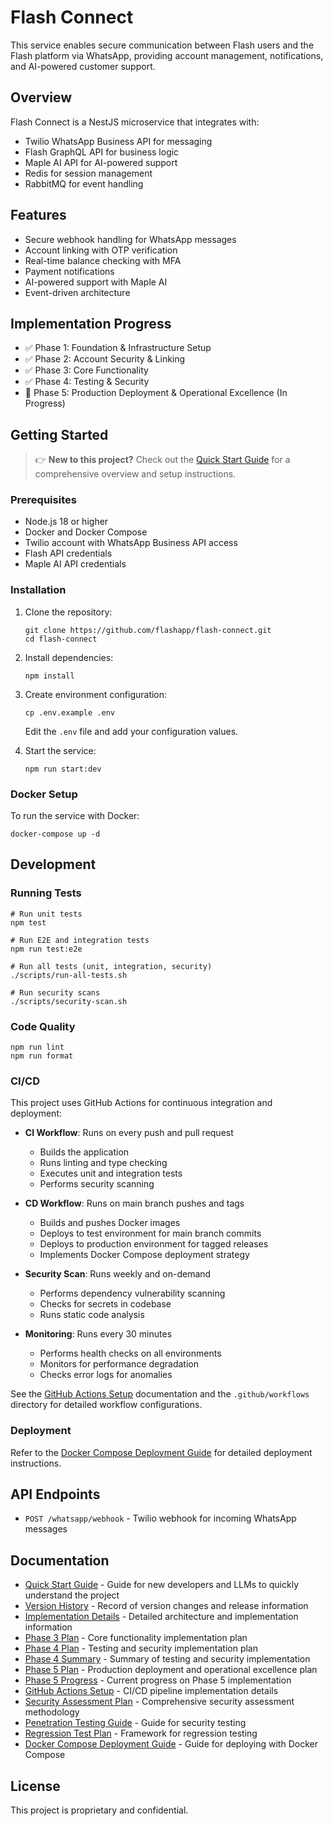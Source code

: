 # Flash Connect

This service enables secure communication between Flash users and the Flash platform via WhatsApp, providing account management, notifications, and AI-powered customer support.

## Overview

Flash Connect is a NestJS microservice that integrates with:

- Twilio WhatsApp Business API for messaging
- Flash GraphQL API for business logic
- Maple AI API for AI-powered support
- Redis for session management
- RabbitMQ for event handling

## Features

- Secure webhook handling for WhatsApp messages
- Account linking with OTP verification
- Real-time balance checking with MFA
- Payment notifications
- AI-powered support with Maple AI
- Event-driven architecture

## Implementation Progress

- ✅ Phase 1: Foundation & Infrastructure Setup
- ✅ Phase 2: Account Security & Linking
- ✅ Phase 3: Core Functionality
- ✅ Phase 4: Testing & Security
- 🔄 Phase 5: Production Deployment & Operational Excellence (In Progress)

## Getting Started

> 👉 **New to this project?** Check out the [Quick Start Guide](QUICKSTART.md) for a comprehensive overview and setup instructions.

### Prerequisites

- Node.js 18 or higher
- Docker and Docker Compose
- Twilio account with WhatsApp Business API access
- Flash API credentials
- Maple AI API credentials

### Installation

1. Clone the repository:
   ```
   git clone https://github.com/flashapp/flash-connect.git
   cd flash-connect
   ```

2. Install dependencies:
   ```
   npm install
   ```

3. Create environment configuration:
   ```
   cp .env.example .env
   ```
   Edit the `.env` file and add your configuration values.

4. Start the service:
   ```
   npm run start:dev
   ```

### Docker Setup

To run the service with Docker:

```
docker-compose up -d
```

## Development

### Running Tests

```
# Run unit tests
npm test

# Run E2E and integration tests
npm run test:e2e

# Run all tests (unit, integration, security)
./scripts/run-all-tests.sh

# Run security scans
./scripts/security-scan.sh
```

### Code Quality

```
npm run lint
npm run format
```

### CI/CD

This project uses GitHub Actions for continuous integration and deployment:

- **CI Workflow**: Runs on every push and pull request
  - Builds the application
  - Runs linting and type checking
  - Executes unit and integration tests
  - Performs security scanning

- **CD Workflow**: Runs on main branch pushes and tags
  - Builds and pushes Docker images
  - Deploys to test environment for main branch commits
  - Deploys to production environment for tagged releases
  - Implements Docker Compose deployment strategy

- **Security Scan**: Runs weekly and on-demand
  - Performs dependency vulnerability scanning
  - Checks for secrets in codebase
  - Runs static code analysis

- **Monitoring**: Runs every 30 minutes
  - Performs health checks on all environments
  - Monitors for performance degradation
  - Checks error logs for anomalies

See the [GitHub Actions Setup](docs/GITHUB_ACTIONS_SETUP.md) documentation and the `.github/workflows` directory for detailed workflow configurations.

### Deployment

Refer to the [Docker Compose Deployment Guide](kubernetes/README.md) for detailed deployment instructions.

## API Endpoints

- `POST /whatsapp/webhook` - Twilio webhook for incoming WhatsApp messages

## Documentation

- [Quick Start Guide](QUICKSTART.md) - Guide for new developers and LLMs to quickly understand the project
- [Version History](VERSION.md) - Record of version changes and release information
- [Implementation Details](docs/IMPLEMENTATION.md) - Detailed architecture and implementation information
- [Phase 3 Plan](docs/PHASE_3_PLAN.md) - Core functionality implementation plan
- [Phase 4 Plan](docs/PHASE_4_PLAN.md) - Testing and security implementation plan
- [Phase 4 Summary](docs/PHASE_4_SUMMARY.md) - Summary of testing and security implementation
- [Phase 5 Plan](docs/PHASE_5_PLAN.md) - Production deployment and operational excellence plan
- [Phase 5 Progress](docs/PHASE_5_PROGRESS.md) - Current progress on Phase 5 implementation
- [GitHub Actions Setup](docs/GITHUB_ACTIONS_SETUP.md) - CI/CD pipeline implementation details
- [Security Assessment Plan](test/security/security-assessment-plan.md) - Comprehensive security assessment methodology
- [Penetration Testing Guide](test/security/penetration-testing-guide.md) - Guide for security testing
- [Regression Test Plan](test/regression/regression-test-plan.md) - Framework for regression testing
- [Docker Compose Deployment Guide](kubernetes/README.md) - Guide for deploying with Docker Compose

## License

This project is proprietary and confidential.